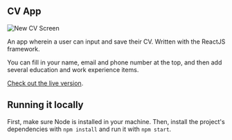 ## CV App

![New CV Screen](https://i.imgur.com/bxf7IFR.png)

An app wherein a user can input and save their CV. Written with the ReactJS framework.

You can fill in your name, email and phone number at the top, and then add several education and work experience items.

[Check out the live version](https://heldersrvio.github.io/cv-app/).

## Running it locally

First, make sure Node is installed in your machine. Then, install the project's dependencies with ``npm install`` and run it with ``npm start``.
